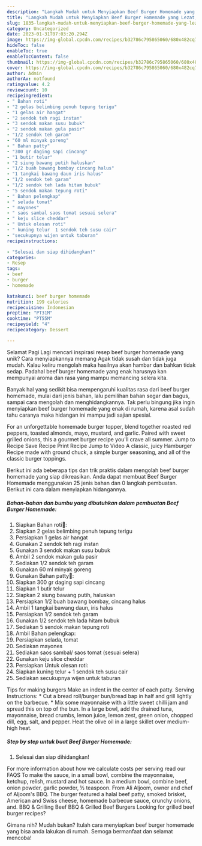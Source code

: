 ```yaml
---
description: "Langkah Mudah untuk Menyiapkan Beef Burger Homemade yang Lezat, Enak"
title: "Langkah Mudah untuk Menyiapkan Beef Burger Homemade yang Lezat, Enak"
slug: 1835-langkah-mudah-untuk-menyiapkan-beef-burger-homemade-yang-lezat-enak
category: Uncategorized
date: 2023-01-31T07:03:20.294Z
image: https://img-global.cpcdn.com/recipes/b32786c795865060/680x482cq70/beef-burger-homemade-foto-resep-utama.jpg
hideToc: false
enableToc: true
enableTocContent: false
thumbnail: https://img-global.cpcdn.com/recipes/b32786c795865060/680x482cq70/beef-burger-homemade-foto-resep-utama.jpg
cover: https://img-global.cpcdn.com/recipes/b32786c795865060/680x482cq70/beef-burger-homemade-foto-resep-utama.jpg
author: Admin
authorAv: notfound
ratingvalue: 4.2
reviewcount: 10
recipeingredient:
- " Bahan roti"
- "2 gelas belimbing penuh tepung terigu"
- "1 gelas air hangat"
- "2 sendok teh ragi instan"
- "3 sendok makan susu bubuk"
- "2 sendok makan gula pasir"
- "1/2 sendok teh garam"
- "60 ml minyak goreng"
- " Bahan patty"
- "300 gr daging sapi cincang"
- "1 butir telur"
- "2 siung bawang putih haluskan"
- "1/2 buah bawang bombay cincang halus"
- "1 tangkai bawang daun iris halus"
- "1/2 sendok teh garam"
- "1/2 sendok teh lada hitam bubuk"
- "5 sendok makan tepung roti"
- " Bahan pelengkap"
- " selada tomat"
- " mayones"
- " saos sambal saos tomat sesuai selera"
- " keju slice cheddar"
- " Untuk olesan roti"
- " kuning telur  1 sendok teh susu cair"
- "secukupnya wijen untuk taburan"
recipeinstructions:

- "Selesai dan siap dihidangkan!"
categories:
- Resep
tags:
- beef
- burger
- homemade

katakunci: beef burger homemade 
nutrition: 199 calories
recipecuisine: Indonesian
preptime: "PT31M"
cooktime: "PT55M"
recipeyield: "4"
recipecategory: Dessert

---
```



Selamat Pagi Lagi mencari inspirasi resep beef burger homemade yang unik? Cara menyiapkannya memang Agak tidak susah dan tidak juga mudah. Kalau keliru mengolah maka hasilnya akan hambar dan bahkan tidak sedap. Padahal beef burger homemade yang enak harusnya kan mempunyai aroma dan rasa yang mampu memancing selera kita.


Banyak hal yang sedikit bisa mempengaruhi kualitas rasa dari beef burger homemade, mulai dari jenis bahan, lalu pemilihan bahan segar dan bagus, sampai cara mengolah dan menghidangkannya. Tak perlu bingung jika ingin menyiapkan beef burger homemade yang enak di rumah, karena asal sudah tahu caranya maka hidangan ini mampu jadi sajian spesial.

For an unforgettable homemade burger topper, blend together roasted red peppers, toasted almonds, mayo, mustard, and garlic. Paired with sweet grilled onions, this a gourmet burger recipe you&#39;ll crave all summer. Jump to Recipe Save Recipe Print Recipe Jump to Video A classic, juicy Hamburger Recipe made with ground chuck, a simple burger seasoning, and all of the classic burger toppings.


Berikut ini ada beberapa tips dan trik praktis dalam mengolah beef burger homemade yang siap dikreasikan. Anda dapat membuat Beef Burger Homemade menggunakan 25 jenis bahan dan 0 langkah pembuatan. Berikut ini cara dalam menyiapkan hidangannya.

<!--inarticleads1-->

##### Bahan-bahan dan bumbu yang dibutuhkan dalam pembuatan Beef Burger Homemade:

1. Siapkan  Bahan roti🍞:
1. Siapkan 2 gelas belimbing penuh tepung terigu
1. Persiapkan 1 gelas air hangat
1. Gunakan 2 sendok teh ragi instan
1. Gunakan 3 sendok makan susu bubuk
1. Ambil 2 sendok makan gula pasir
1. Sediakan 1/2 sendok teh garam
1. Gunakan 60 ml minyak goreng
1. Gunakan  Bahan patty🍔:
1. Siapkan 300 gr daging sapi cincang
1. Siapkan 1 butir telur
1. Siapkan 2 siung bawang putih, haluskan
1. Persiapkan 1/2 buah bawang bombay, cincang halus
1. Ambil 1 tangkai bawang daun, iris halus
1. Persiapkan 1/2 sendok teh garam
1. Gunakan 1/2 sendok teh lada hitam bubuk
1. Sediakan 5 sendok makan tepung roti
1. Ambil  Bahan pelengkap:
1. Persiapkan  selada, tomat
1. Sediakan  mayones
1. Sediakan  saos sambal/ saos tomat (sesuai selera)
1. Gunakan  keju slice cheddar
1. Persiapkan  Untuk olesan roti:
1. Siapkan  kuning telur + 1 sendok teh susu cair
1. Sediakan secukupnya wijen untuk taburan


Tips for making burgers Make an indent in the center of each patty. Serving Instructions: * Cut a bread roll/burger bun/bread bap in half and grill lightly on the barbecue. * Mix some mayonnaise with a little sweet chilli jam and spread this on top of the bun. In a large bowl, add the drained tuna, mayonnaise, bread crumbs, lemon juice, lemon zest, green onion, chopped dill, egg, salt, and pepper. Heat the olive oil in a large skillet over medium-high heat. 

<!--inarticleads2-->

##### Step by step untuk buat Beef Burger Homemade:


1. Selesai dan siap dihidangkan!

For more information about how we calculate costs per serving read our FAQS To make the sauce, in a small bowl, combine the mayonnaise, ketchup, relish, mustard and hot sauce. In a medium bowl, combine beef, onion powder, garlic powder, ½ teaspoon. From Ali Aljoom, owner and chef of Aljoom&#39;s BBQ. The burger featured a halal beef patty, smoked brisket, American and Swiss cheese, homemade barbecue sauce, crunchy onions, and. BBQ &amp; Grilling Beef BBQ &amp; Grilled Beef Burgers Looking for grilled beef burger recipes? 

Gimana nih? Mudah bukan? Itulah cara menyiapkan beef burger homemade yang bisa anda lakukan di rumah. Semoga bermanfaat dan selamat mencoba!
